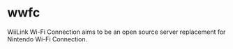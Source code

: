 # wwfc
WiiLink Wi-Fi Connection aims to be an open source server replacement for Nintendo Wi-Fi Connection.
